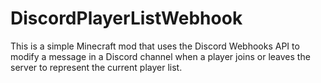 # DiscordPlayerListWebhook
This is a simple Minecraft mod that uses the Discord Webhooks API to modify a message in a Discord channel when a player joins or leaves the server to represent the current player list.

